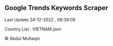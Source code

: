 

## Google Trends Keywords Scraper 
 
Last Update 24-12-2022 , 09:39:09

Country List :
VIETNAM.json



© Abdul Muttaqin 
